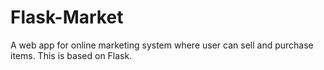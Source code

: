 # Flask-Market
A web app for online marketing system where user can sell and purchase items. This is based on Flask.

